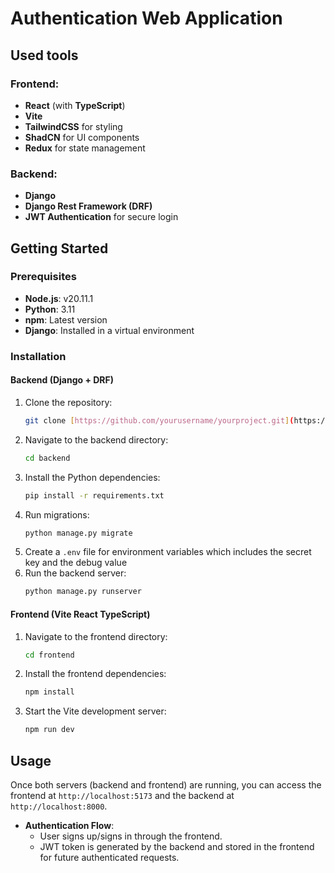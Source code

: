 
# Authentication Web Application

## Used tools

### Frontend:
- **React** (with **TypeScript**)
- **Vite**
- **TailwindCSS** for styling
- **ShadCN** for UI components
- **Redux** for state management

### Backend:
- **Django**
- **Django Rest Framework (DRF)**
- **JWT Authentication** for secure login

## Getting Started

### Prerequisites
- **Node.js**: v20.11.1
- **Python**: 3.11
- **npm**: Latest version
- **Django**: Installed in a virtual environment

### Installation

#### Backend (Django + DRF)
1. Clone the repository:
    ```bash
    git clone [https://github.com/yourusername/yourproject.git](https://github.com/Moncef0161/DjangoReact-JWT.git)
    ```
2. Navigate to the backend directory:
    ```bash
    cd backend
    ```
3. Install the Python dependencies:
    ```bash
    pip install -r requirements.txt
    ```
4. Run migrations:
    ```bash
    python manage.py migrate
    ```
5. Create a `.env` file for environment variables which includes the secret key and the debug value
7. Run the backend server:
    ```bash
    python manage.py runserver
    ```

#### Frontend (Vite React TypeScript)
1. Navigate to the frontend directory:
    ```bash
    cd frontend
    ```
2. Install the frontend dependencies:
    ```bash
    npm install
    ```
3. Start the Vite development server:
    ```bash
    npm run dev
    ```

## Usage

Once both servers (backend and frontend) are running, you can access the frontend at `http://localhost:5173` and the backend at `http://localhost:8000`.

- **Authentication Flow**: 
    - User signs up/signs in through the frontend.
    - JWT token is generated by the backend and stored in the frontend for future authenticated requests.

